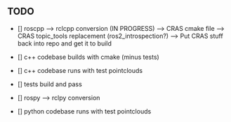 ## TODO
- [] roscpp --> rclcpp conversion (IN PROGRESS)
--> CRAS cmake file
--> CRAS topic_tools replacement (ros2_introspection?)
--> Put CRAS stuff back into repo and get it to build

- [] c++ codebase builds with cmake (minus tests)
- [] c++ codebase runs with test pointclouds
- [] tests build and pass
- [] rospy --> rclpy conversion
- [] python codebase runs with test pointclouds

